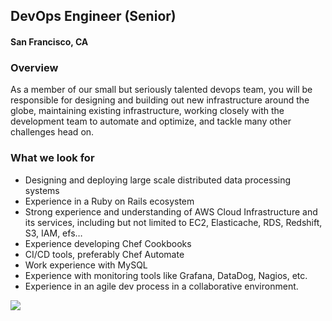## DevOps Engineer (Senior)
#### San Francisco, CA

### Overview
As a member of our small but seriously talented devops team, you will be responsible for designing and building out new infrastructure around the globe, maintaining existing infrastructure, working closely with the development team to automate and optimize, and tackle many other challenges head on.  

### What we look for
+ Designing and deploying large scale distributed data processing systems
+ Experience in a Ruby on Rails ecosystem
+ Strong experience and understanding of AWS Cloud Infrastructure and its services, including but not limited to EC2, Elasticache, RDS, Redshift, S3, IAM, efs…
+ Experience developing Chef Cookbooks 
+ CI/CD tools, preferably Chef Automate
+ Work experience with MySQL
+ Experience with monitoring tools like Grafana, DataDog, Nagios, etc.
+ Experience in an agile dev process in a collaborative environment. 


[<img src='https://dabuttonfactory.com/button.png?t=Learn+More&f=Calibri-Bold&ts=24&tc=fff&hp=20&vp=8&c=5&bgt=unicolored&bgc=29aafe'>](https://letsrockit.co/job/twvya2xlieluyw-devops-engineer-senior)
